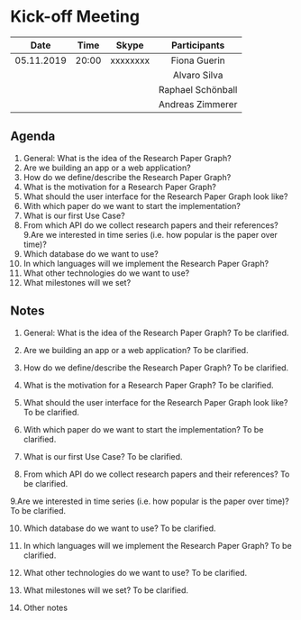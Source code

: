 # Kick-off Meeting
| Date       | Time  | Skype    | Participants      |
|------------|:-----:|:--------:|:-----------------:|
| 05.11.2019 | 20:00 | xxxxxxxx | Fiona Guerin      |
|            |       |          | Alvaro Silva      |
|            |       |          | Raphael Schönball |
|            |       |          | Andreas Zimmerer  |

## Agenda
1. General: What is the idea of the Research Paper Graph?
2. Are we building an app or a web application?
3. How do we define/describe the Research Paper Graph?
4. What is the motivation for a Research Paper Graph?
5. What should the user interface for the Research Paper Graph look like?
6. With which paper do we want to start the implementation?
7. What is our first Use Case?
8. From which API do we collect research papers and their references?
9.Are we interested in time series (i.e. how popular is the paper over time)?
10. Which database do we want to use? 
11. In which languages will we implement the Research Paper Graph?
12. What other technologies do we want to use? 
13. What milestones will we set? 

## Notes
1. General: What is the idea of the Research Paper Graph?
To be clarified.

2. Are we building an app or a web application?
To be clarified.

3. How do we define/describe the Research Paper Graph?
To be clarified.

4. What is the motivation for a Research Paper Graph?
To be clarified.

5. What should the user interface for the Research Paper Graph look like?
To be clarified.

6. With which paper do we want to start the implementation?
To be clarified.

7. What is our first Use Case?
To be clarified.

8. From which API do we collect research papers and their references?
To be clarified.

9.Are we interested in time series (i.e. how popular is the paper over time)?
To be clarified.

10. Which database do we want to use? 
To be clarified.

11. In which languages will we implement the Research Paper Graph?
To be clarified.

12. What other technologies do we want to use? 
To be clarified.

13. What milestones will we set? 
To be clarified.

14. Other notes
